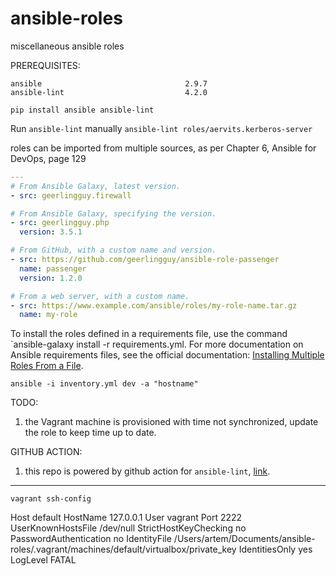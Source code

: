 # ansible-roles
miscellaneous ansible roles

PREREQUISITES:
```
ansible                                2.9.7
ansible-lint                           4.2.0
```

`pip install ansible ansible-lint`

Run `ansible-lint` manually
`ansible-lint roles/aervits.kerberos-server`

roles can be imported from multiple sources, as per Chapter 6, Ansible for DevOps, page 129

```yml
--- 
# From Ansible Galaxy, latest version. 
- src: geerlingguy.firewall

# From Ansible Galaxy, specifying the version. 
- src: geerlingguy.php 
  version: 3.5.1

# From GitHub, with a custom name and version. 
- src: https://github.com/geerlingguy/ansible-role-passenger 
  name: passenger 
  version: 1.2.0

# From a web server, with a custom name.
- src: https://www.example.com/ansible/roles/my-role-name.tar.gz
  name: my-role
```

To install the roles defined in a requirements file, use the command `ansible-galaxy install -r requirements.yml. For more documentation on Ansible requirements files, see the official documentation: [Installing Multiple Roles From a File](https://galaxy.ansible.com/docs/using/installing.html#installing-multiple-roles-from-a-file).

`ansible -i inventory.yml dev -a "hostname"`

TODO:
1. the Vagrant machine is provisioned with time not synchronized, update the role to keep time up to date.


GITHUB ACTION:
1. this repo is powered by github action for `ansible-lint`, [link](https://github.com/marketplace/actions/ansible-lint).

----------------
`vagrant ssh-config`

Host default
  HostName 127.0.0.1
  User vagrant
  Port 2222
  UserKnownHostsFile /dev/null
  StrictHostKeyChecking no
  PasswordAuthentication no
  IdentityFile /Users/artem/Documents/ansible-roles/.vagrant/machines/default/virtualbox/private_key
  IdentitiesOnly yes
  LogLevel FATAL
